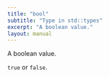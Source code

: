 ```yaml
---
title: "bool"
subtitle: "Type in std::types"
excerpt: "A boolean value."
layout: manual
---
```


A boolean value.

`true` or `false`.




